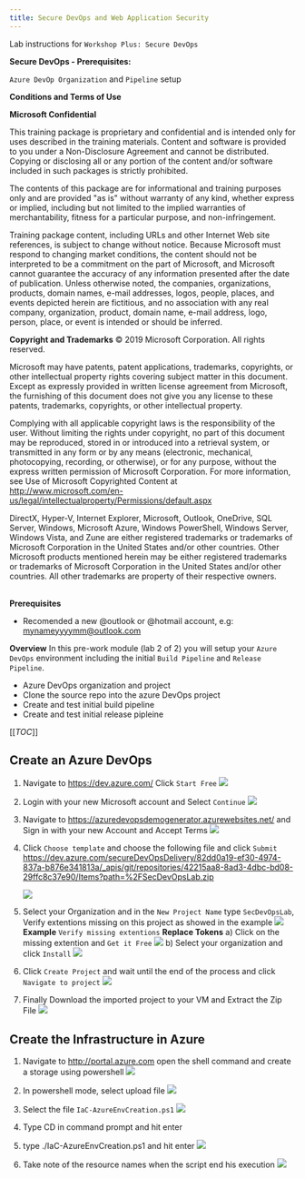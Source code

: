 ```yaml
---
title: Secure DevOps and Web Application Security
---
```


Lab instructions for `Workshop Plus: Secure DevOps`  

**Secure DevOps - Prerequisites:**

`Azure DevOp Organization` and `Pipeline` setup


**Conditions and Terms of Use**

**Microsoft Confidential**

This training package is proprietary and confidential and is intended only for uses described in the training materials. Content and software is provided to you under a Non-Disclosure Agreement and cannot be distributed. Copying or disclosing all or any portion of the content and/or software included in such packages is strictly prohibited.

The contents of this package are for informational and training purposes only and are provided "as is" without warranty of any kind, whether express or implied, including but not limited to the implied warranties of merchantability, fitness for a particular purpose, and non-infringement.

Training package content, including URLs and other Internet Web site references, is subject to change without notice. Because Microsoft must respond to changing market conditions, the content should not be interpreted to be a commitment on the part of Microsoft, and Microsoft cannot guarantee the accuracy of any information presented after the date of publication. Unless otherwise noted, the companies, organizations, products, domain names, e-mail addresses, logos, people, places, and events depicted herein are fictitious, and no association with any real company, organization, product, domain name, e-mail address, logo, person, place, or event is intended or should be inferred.

**Copyright and Trademarks**
© 2019 Microsoft Corporation. All rights reserved.

Microsoft may have patents, patent applications, trademarks, copyrights, or other intellectual property rights covering subject matter in this document. Except as expressly provided in written license agreement from Microsoft, the furnishing of this document does not give you any license to these patents, trademarks, copyrights, or other intellectual property.

Complying with all applicable copyright laws is the responsibility of the user. Without limiting the rights under copyright, no part of this document may be reproduced, stored in or introduced into a retrieval system, or transmitted in any form or by any means (electronic, mechanical, photocopying, recording, or otherwise), or for any purpose, without the express written permission of Microsoft Corporation. 
For more information, see Use of Microsoft Copyrighted Content at  
http://www.microsoft.com/en-us/legal/intellectualproperty/Permissions/default.aspx

DirectX, Hyper-V, Internet Explorer, Microsoft, Outlook, OneDrive, SQL Server, Windows, Microsoft Azure, Windows PowerShell, Windows Server, Windows Vista, and Zune are either registered trademarks or trademarks of Microsoft Corporation in the United States and/or other countries. Other Microsoft products mentioned herein may be either registered trademarks or trademarks of Microsoft Corporation in the United States and/or other countries. All other trademarks are property of their respective owners.
<br><br>

**Prerequisites**
- Recomended a new @outlook or @hotmail account, e.g: mynameyyyymm@outlook.com

**Overview**
In this pre-work module (lab 2 of 2) you will setup your `Azure DevOps` environment including the initial `Build Pipeline` and `Release Pipeline`.
- Azure DevOps organization and project
- Clone the source repo into the azure DevOps project
- Create and test initial build pipeline
- Create and test initial release pipleine

[[_TOC_]]

## Create an Azure DevOps
1. Navigate to https://dev.azure.com/ Click ``Start Free``
    ![](images/CreateDevOpsAcc00.png)

2. Login with your new Microsoft account and Select `Continue`
    ![](images/CreateDevOpsAcc01.png)

3. Navigate to https://azuredevopsdemogenerator.azurewebsites.net/ and Sign in with your new Account and Accept Terms
    ![](images/CreateDevOpsAcc02.png)

4. Click `Choose template` and choose the following file and click ``Submit`` 
    https://dev.azure.com/secureDevOpsDelivery/82dd0a19-ef30-4974-837a-b876e341813a/_apis/git/repositories/42215aa8-8ad3-4dbc-bd08-29ffc8c37e90/Items?path=%2FSecDevOpsLab.zip
    
   ![](images/CreateDevOpsAcc04.png)

5. Select your Organization and in the ``New Project Name`` type `SecDevOpsLab`, Verify extentions missing on this project as showed in the example
    ![](images/CreateDevOpsAcc03.png)
    **Example** ``Verify missing extentions`` **Replace Tokens**
    a) Click on the missing extention and ``Get it Free``
        ![](images/CreateDevOpsAcc05.png)
    b) Select your organization and click ``Install``
        ![](images/CreateDevOpsAcc06.png)
6. Click ``Create Project`` and wait until the end of the process and click ``Navigate to project``
    ![](images/CreateDevOpsAcc07.png)

7. Finally Download the imported project to your VM and Extract the Zip File
    ![](images/Req-Clone-Source.png)

## Create the Infrastructure in Azure

1. Navigate to http://portal.azure.com open the shell command and create a storage using powershell
    ![](images/Pre-ShellAzure.png)

2. In powershell mode, select upload file
    ![](images/Pre-ShellUploadFile.png)

3. Select the file ``IaC-AzureEnvCreation.ps1``
    ![](images/Pre-ShellUploadFileSelectFile.png)

4. Type CD in command prompt and hit enter
5. type ./IaC-AzureEnvCreation.ps1 and hit enter
    ![](images/Pre-ShellRunScript.png)
6. Take note of the resource names when the script end his execution
    ![](images/Pre-ShellRunScriptResult.png)

